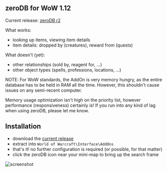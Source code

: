 ## zeroDB for WoW 1.12

Current release: [zeroDB r2](https://github.com/minexew/zeroDB/releases/download/r2/zeroDB-r2.7z)

What works:
- looking up items, viewing item details
- item details: dropped by (creatures), reward from (quests)

What doesn't (yet):
- other relationships (sold by, reagent for, ...)
- other object types (spells, professions, locations, ...)

NOTE: For WoW standards, the AddOn is very memory hungry, as the entire database has to be held in RAM all the time. However, this shouldn't cause issues on any semi-recent computer.

Memory usage optimization isn't high on the priority list, however performance (responsiveness) certainly is! If you run into any kind of lag when using zeroDB, please let me know.

## Installation

- download the [current release](https://github.com/minexew/zeroDB/releases/download/r2/zeroDB-r2.7z)
- extract into ```World of Warcraft\Interface\AddOns```
- that's it! no further configuration is required (or possible, for that matter)
- click the zeroDB icon near your mini-map to bring up the search frame

![screenshot](http://i.imgur.com/RHWhkAf.png)
